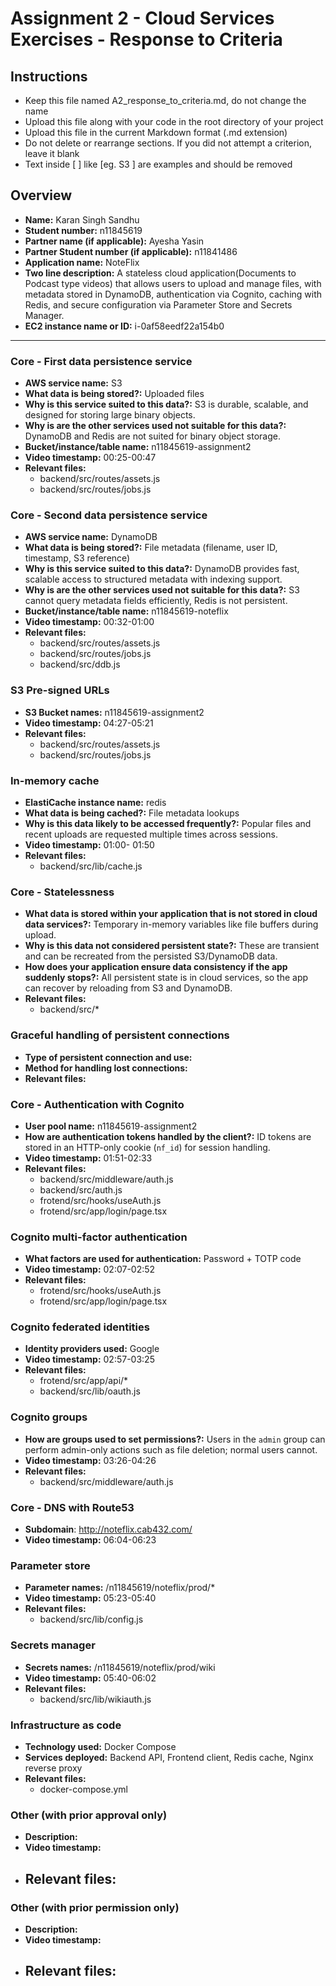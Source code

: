 Assignment 2 - Cloud Services Exercises - Response to Criteria
================================================

Instructions
------------------------------------------------
- Keep this file named A2_response_to_criteria.md, do not change the name
- Upload this file along with your code in the root directory of your project
- Upload this file in the current Markdown format (.md extension)
- Do not delete or rearrange sections.  If you did not attempt a criterion, leave it blank
- Text inside [ ] like [eg. S3 ] are examples and should be removed


Overview
------------------------------------------------

- **Name:** Karan Singh Sandhu
- **Student number:** n11845619
- **Partner name (if applicable):** Ayesha Yasin
- **Partner Student number (if applicable):** n11841486
- **Application name:** NoteFlix
- **Two line description:** A stateless cloud application(Documents to Podcast type videos) that allows users to upload and manage files, with metadata stored in DynamoDB, authentication via Cognito, caching with Redis, and secure configuration via Parameter Store and Secrets Manager.
- **EC2 instance name or ID:** i-0af58eedf22a154b0  

------------------------------------------------

### Core - First data persistence service

- **AWS service name:** S3
- **What data is being stored?:** Uploaded files
- **Why is this service suited to this data?:** S3 is durable, scalable, and designed for storing large binary objects.
- **Why is are the other services used not suitable for this data?:** DynamoDB and Redis are not suited for binary object storage.
- **Bucket/instance/table name:** n11845619-assignment2
- **Video timestamp:** 00:25-00:47
- **Relevant files:**
    - backend/src/routes/assets.js
    - backend/src/routes/jobs.js

### Core - Second data persistence service

- **AWS service name:** DynamoDB
- **What data is being stored?:** File metadata (filename, user ID, timestamp, S3 reference)
- **Why is this service suited to this data?:** DynamoDB provides fast, scalable access to structured metadata with indexing support.
- **Why is are the other services used not suitable for this data?:** S3 cannot query metadata fields efficiently, Redis is not persistent.
- **Bucket/instance/table name:** n11845619-noteflix
- **Video timestamp:** 00:32-01:00
- **Relevant files:**
    - backend/src/routes/assets.js
    - backend/src/routes/jobs.js
    - backend/src/ddb.js


### S3 Pre-signed URLs

- **S3 Bucket names:** n11845619-assignment2
- **Video timestamp:** 04:27-05:21
- **Relevant files:**
    - backend/src/routes/assets.js
    - backend/src/routes/jobs.js

### In-memory cache

- **ElastiCache instance name:** redis
- **What data is being cached?:** File metadata lookups
- **Why is this data likely to be accessed frequently?:** Popular files and recent uploads are requested multiple times across sessions.
- **Video timestamp:** 01:00- 01:50
- **Relevant files:**
    - backend/src/lib/cache.js

### Core - Statelessness

- **What data is stored within your application that is not stored in cloud data services?:** Temporary in-memory variables like file buffers during upload.
- **Why is this data not considered persistent state?:** These are transient and can be recreated from the persisted S3/DynamoDB data.
- **How does your application ensure data consistency if the app suddenly stops?:** All persistent state is in cloud services, so the app can recover by reloading from S3 and DynamoDB.
- **Relevant files:**
    - backend/src/*

### Graceful handling of persistent connections

- **Type of persistent connection and use:**
- **Method for handling lost connections:**
- **Relevant files:**

### Core - Authentication with Cognito

- **User pool name:** n11845619-assignment2
- **How are authentication tokens handled by the client?:** ID tokens are stored in an HTTP-only cookie (`nf_id`) for session handling.
- **Video timestamp:** 01:51-02:33
- **Relevant files:**
    - backend/src/middleware/auth.js
    - backend/src/auth.js
    - frotend/src/hooks/useAuth.js
    - frotend/src/app/login/page.tsx

### Cognito multi-factor authentication

- **What factors are used for authentication:** Password + TOTP code
- **Video timestamp:** 02:07-02:52
- **Relevant files:**
    - frotend/src/hooks/useAuth.js
    - frotend/src/app/login/page.tsx


### Cognito federated identities

- **Identity providers used:** Google
- **Video timestamp:** 02:57-03:25
- **Relevant files:**
    - frotend/src/app/api/*
    - backend/src/lib/oauth.js

### Cognito groups

- **How are groups used to set permissions?:** Users in the `admin` group can perform admin-only actions such as file deletion; normal users cannot.
- **Video timestamp:** 03:26-04:26
- **Relevant files:**
     - backend/src/middleware/auth.js

### Core - DNS with Route53

- **Subdomain**: http://noteflix.cab432.com/
- **Video timestamp:** 06:04-06:23

### Parameter store

- **Parameter names:** /n11845619/noteflix/prod/*
- **Video timestamp:** 05:23-05:40
- **Relevant files:**
    - backend/src/lib/config.js

### Secrets manager

- **Secrets names:** /n11845619/noteflix/prod/wiki
- **Video timestamp:** 05:40-06:02
- **Relevant files:**
    - backend/src/lib/wikiauth.js

### Infrastructure as code

- **Technology used:** Docker Compose
- **Services deployed:** Backend API, Frontend client, Redis cache, Nginx reverse proxy
- **Relevant files:**
    - docker-compose.yml

### Other (with prior approval only)

- **Description:**
- **Video timestamp:**
- **Relevant files:**
    -

### Other (with prior permission only)

- **Description:**
- **Video timestamp:**
- **Relevant files:**
    -

